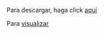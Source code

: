 Para descargar, haga click [aquí](NotebookMGL.ipynb)

Para [visualizar](https://nbviewer.jupyter.org/github/michaelgomezlopera/Ejercicio-Python/blob/master/NotebookMGL.ipynb)


